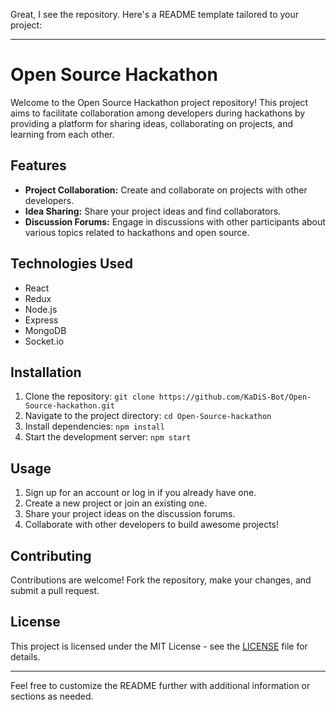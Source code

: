 Great, I see the repository. Here's a README template tailored to your project:

---

# Open Source Hackathon

Welcome to the Open Source Hackathon project repository! This project aims to facilitate collaboration among developers during hackathons by providing a platform for sharing ideas, collaborating on projects, and learning from each other.

## Features

- **Project Collaboration:** Create and collaborate on projects with other developers.
- **Idea Sharing:** Share your project ideas and find collaborators.
- **Discussion Forums:** Engage in discussions with other participants about various topics related to hackathons and open source.

## Technologies Used

- React
- Redux
- Node.js
- Express
- MongoDB
- Socket.io

## Installation

1. Clone the repository: `git clone https://github.com/KaDiS-Bot/Open-Source-hackathon.git`
2. Navigate to the project directory: `cd Open-Source-hackathon`
3. Install dependencies: `npm install`
4. Start the development server: `npm start`

## Usage

1. Sign up for an account or log in if you already have one.
2. Create a new project or join an existing one.
3. Share your project ideas on the discussion forums.
4. Collaborate with other developers to build awesome projects!

## Contributing

Contributions are welcome! Fork the repository, make your changes, and submit a pull request.

## License

This project is licensed under the MIT License - see the [LICENSE](LICENSE) file for details.

---

Feel free to customize the README further with additional information or sections as needed.
